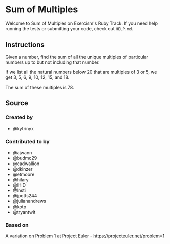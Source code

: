 # Sum of Multiples

Welcome to Sum of Multiples on Exercism's Ruby Track.
If you need help running the tests or submitting your code, check out `HELP.md`.

## Instructions

Given a number, find the sum of all the unique multiples of particular numbers up to but not including that number.

If we list all the natural numbers below 20 that are multiples of 3 or 5, we get 3, 5, 6, 9, 10, 12, 15, and 18.

The sum of these multiples is 78.

## Source

### Created by

- @kytrinyx

### Contributed to by

- @ajwann
- @budmc29
- @cadwallion
- @dkinzer
- @etmoore
- @hilary
- @iHiD
- @Insti
- @jpotts244
- @julianandrews
- @kotp
- @tryantwit

### Based on

A variation on Problem 1 at Project Euler - https://projecteuler.net/problem=1
